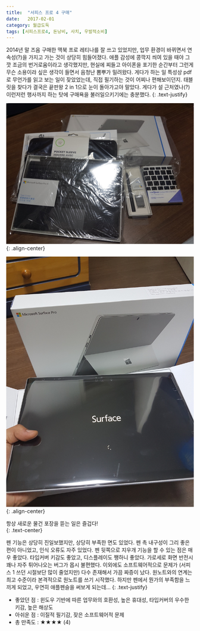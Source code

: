 ```yaml
---
title:  "서피스 프로 4 구매"
date:   2017-02-01
category: 월급도둑
tags: [서피스프로4, 돈낭비, 사치, 우발적소비]
---
```


2014년 말 즈음 구매한 맥북 프로 레티나를 잘 쓰고 있었지만, 업무 환경이 바뀌면서 연속성(?)을 가지고 가는 것이 상당히 힘들어졌다. 애플 감성에 콩깍지 씌여 있을 때야 그깟 조금의 번거로움이라고 생각했지만, 현실에 찌들고 아이폰을 포기한 순간부터 그런게 무슨 소용이랴 싶은 생각이 들면서 음청난 뽐뿌가 밀려왔다. 게다가 하는 일 특성상 pdf로 무언가를 읽고 보는 일이 잦았었는데, 직접 필기하는 것이 어찌나 편해보이던지. 태블릿을 찾다가 결국은 끝판왕 2 in 1으로 눈이 돌아가고야 말았다. 게다가 설 근처였나(?) 이런저런 행사까지 하는 탓에 구매욕을 불러일으키기에는 충분했다.
{: .text-justify}



![jpg](/images/salary-lupine/2017-02-01-1.jpg){: .align-center}

![jpg](/images/salary-lupine/2017-02-01-2.jpg){: .align-center}

<figcaption>항상 새로운 물건 포장을 뜯는 일은 즐겁다!</figcaption>
{: .text-center}



펜 기능은 상당히 진일보했지만, 상당히 부족한 면도 있었다. 펜 촉 내구성이 그리 좋은 편이 아니었고, 인식 오류도 자주 있었다. 펜 뒷쪽으로 지우개 기능을 할 수 있는 점은 매우 좋았다. 타입커버 키감도 좋았고, 디스플레이도 쨍하니 좋았다. 가로세로 화면 반전시 꽤나 자주 튀어나오는 버그가 몹시 불편했다. 이외에도 소프트웨어적으로 문제가 (서피스 1 쓰던 시절보단 많이 줄었지만) 다수 존재해서 가끔 짜증이 났다. 원노트와의 연계는 최고 수준이라 본격적으로 원노트를 쓰기 시작했다. 하지만 펜에서 뭔가의 부족함을 느끼게 되었고, 우연히 애플펜슬을 써보게 되는데...
{: .text-justify}



* 좋았던 점 : 윈도우 기반에 따른 업무와의 호환성, 높은 휴대성, 타입커버의 우수한 키감, 높은 해상도
* 아쉬운 점 : 이질적 필기감, 잦은 소프트웨어적 문제
* 총 만족도 : ★★★★  (4)

## ㅤㅤ
